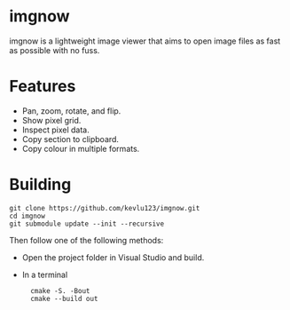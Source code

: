 # imgnow
imgnow is a lightweight image viewer that aims to
open image files as fast as possible with no fuss.

# Features
- Pan, zoom, rotate, and flip.
- Show pixel grid.
- Inspect pixel data.
- Copy section to clipboard.
- Copy colour in multiple formats.

# Building
```
git clone https://github.com/kevlu123/imgnow.git
cd imgnow
git submodule update --init --recursive
```
Then follow one of the following methods:

- Open the project folder in Visual Studio and build.
- In a terminal

        cmake -S. -Bout
        cmake --build out
